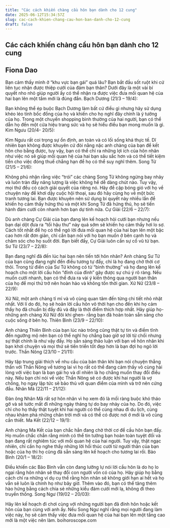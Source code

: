 ```yaml
---
title: "Các cách khiến chàng cầu hôn bạn dành cho 12 cung"
date: 2025-06-12T15:34:57Z
slug: cac-cach-khien-chang-cau-hon-ban-danh-cho-12-cung
draft: false
---
```


## Các cách khiến chàng cầu hôn bạn dành cho 12 cung

## Fiona Dao

Bạn cảm thấy mình ở “khu vực bạn gái” quá lâu? Bạn bắt đầu sốt ruột khi cứ liên tục nhận được thiệp cưới của đám bạn thân? Dưới đây là một vài bí quyết nho nhỏ giúp người ấy có thể nhận ra được việc đưa mối quan hệ của hai bạn lên một tầm mới là đúng đắn.
 Bạch Dương (21/3 – 19/4):
 
Bạn không thể ép buộc Bạch Dương làm bất cứ điều gì nhưng hãy sử dụng khéo léo tính bốc đồng của họ và khiến cho họ nghĩ đây chính là ý tưởng của họ. Trong một chuyến shopping bình thường của hai người, bạn có thể dẫn họ đến một cửa hiệu trang sức và họ sẽ hiểu điều bạn mong muốn là gì.
 Kim Ngưu (20/4- 20/5):
 
Kim Ngưu rất coi trọng sự ổn định, an toàn và có lối sống khá thực tế. Dĩ nhiên bạn không được khuyên cứ đòi nằng nặc anh chàng của bạn để kết hôn cho bằng được, tuy vậy, bạn có thể chỉ ra những lợi ích của hôn nhân như việc nó sẽ giúp mối quan hệ của hai bạn sâu sắc hơn và có thể tiết kiệm tiền cho việc đóng thuế chẳng hạn để họ có thể suy nghĩ thêm.
 Song Tử (21/5 – 21/6):
 
Không phủ nhận rằng việc “trói” các chàng Song Tử không ngừng bay nhảy và luôn tràn đầy năng lượng là việc không hề dễ dàng chút nào. Tuy vậy, mọi thứ đều có cách giải quyết của riêng nó. Hãy đề cập bóng gió với họ về chuyện này để khơi dậy cuộc hội thoại, sau đó hãy cùng họ vẽ một bức tranh tương lai. Bạn được khuyên nên sử dụng bí quyết này nhiều lần để khiến họ cảm thấy hứng thú và một khi Song Tử đã hứng thú, họ sẽ tiến hành đám cưới còn nhanh hơn bạn dự tính nữa.
 Cự Giải (22/6 – 22/7):
 
Dù anh chàng Cự Giải của bạn đang lên kế hoạch hỏi cưới bạn nhưng nếu bạn dại dột đưa ra “tối hậu thư” này quá sớm sẽ khiến họ cảm thấy hơi lo sợ. Cách tốt nhất để họ có thể ngỏ lời đưa mối quan hệ của hai bạn lên một bậc cao hơn rất đơn giản, chỉ cần bạn nói với họ bạn muốn ở bên cạnh họ và chăm sóc cho họ suốt đời. Bạn biết đấy, Cự Giải luôn cần sự cổ vũ từ bạn.
 Sư Tử (23/7 – 22/8):
 
Bạn đang nghĩ đã đến lúc hai bạn nên tiến tới hôn nhân? Anh chàng Sư Tử của bạn cũng đang nghĩ đến điều tương tự đấy, chỉ là họ đang chờ thời cơ thôi. Trong từ điển của Sư Tử không có từ “bình thường” và họ đang lên kế hoạch cho một lời cầu hôn “đỉnh của đỉnh” gây được sự chú ý rõ ràng. Nếu muốn cưới nhanh, bạn có thể đưa ra vài ý kiến thông qua người bạn thân của họ để mọi thứ trở nên hoàn hảo và không tốn thời gian.
 Xử Nữ (23/8 – 22/9):
 
Xử Nữ, một anh chàng tỉ mỉ và vô cùng quan tâm đến từng chi tiết nhỏ nhặt nhất. Với lí do đó, họ sẽ hoãn lời cầu hôn vô thời hạn cho đến khi họ cảm thấy họ đã chuẩn bị đầy đủ và đây là thời điểm thích hợp nhất. Hãy giúp họ-những anh chàng Xử Nữ đôi khi ghen- rằng bạn đã hoàn toàn sẵn sàng cho cuộc sống ở bên họ.
 Thiên Bình (23/9 – 22/10):
 
Anh chàng Thiên Bình của bạn lúc nào trông cũng thật tự tin và điềm tĩnh đến ngưỡng mộ nên bạn có thể nghĩ họ chẳng bao giờ sợ lời từ chối nhưng sự thật chính là như vậy đấy. Họ sẵn sàng thảo luận với bạn về hôn nhân khi bạn khơi chuyện và mọi thứ sẽ tiến triển tốt đẹp hơn là bạn đợi họ ngỏ lời trước.
 Thần Nông (23/10 – 21/11):
 
Hãy tập trung giải thích về nhu cầu của bản thân khi bạn nói chuyện thẳng thắn với Thần Nông về tương lai vì họ rất có thể đang cảm thấy vô cùng hài lòng với việc bạn là bạn gái họ và dĩ nhiên là họ chẳng muốn thay đổi điều này. Nếu bạn chỉ nói về việc Thần Nông sẽ có được khi hai người là vợ chồng, họ ngay lập tức sẽ bảo thủ với quan điểm của mình và trở nên cứng đầu.
 Nhân Mã (22/11 – 21/12):
 
Đàn ông Nhân Mã rất sợ hôn nhân vì họ xem đó là mối ràng buộc khó tháo gỡ và sẽ tước mất đi những ngày tháng tự do bay nhảy của họ. Do đó, việc chỉ cho họ thấy thật tuyệt khi hai người có thể cùng nhau đi du lịch, cùng nhau khám phá những chân trời mới và có thể có được nơi ở mới là vô cùng cần thiết.
 Ma Kết (22/12 – 19/1):
 
Anh chàng Ma Kết của bạn chắc hẳn đang chờ thời cơ để cầu hôn bạn đấy. Họ muốn chắc chắn rằng mình có thể tin tưởng bạn hoàn toàn tuyệt đối và bạn đang rất nghiêm túc với mối quan hệ của hai người. Tuy vậy, thật ngạc nhiên, chỉ cần họ nghe thấy những lời hối thúc cưới từ người thân của bạn hoặc của họ thì họ cũng đã sẵn sàng lên kế hoạch cho tương lai rồi.
 Bảo Bình (20/1 – 18/2):
 
Điều khiến các Bảo Bình vẫn còn đang lưỡng lự nói lời cầu hôn là do họ lo ngại rằng hôn nhân sẽ thay đổi con người vốn có của họ. Hãy giúp họ bằng cách chỉ ra những ví dụ cụ thể rằng hôn nhân sẽ không giới hạn ai hết và họ vẫn sẽ luôn là chính họ như bây giờ. Thêm vào đó, bạn có thể tăng thêm hào hứng bằng cách chia sẻ những kiểu đám cưới mới lạ, không đi theo truyền thống.
 Song Ngư (19/02 – 20/03):
 
Hãy lên kế hoạch đi chơi cùng với những người bạn đã đính hôn hoặc kết hôn của bạn cùng với anh ấy. Nếu Song Ngư nghĩ rằng mọi người đang làm việc này, họ sẽ cảm thấy việc đưa mối quan hệ của hai bạn lên một tầng cao mới là một việc nên làm.
 boihoroscope.com